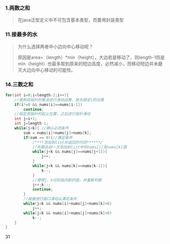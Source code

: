 ### 1.两数之和

> 在java泛型定义中不可包含基本类型，而要用封装类型

### 11.接最多的水

> 为什么选择两者中小边向中心移动呢？
>
> 原因是area=（length）*min（height），大边若是移动了，则length-1但是min（height）也最多取到原来的短边高度，必然减小，而移动短边并未磨灭大边向中心移动的可能性。

### 14.三数之和

```c
for(int i=0;i<length-2;i++){
    //使用双指针的做法进行滑动运算，首先固定i的位置
	if(i!=0 && nums[i]==nums[i-1])
		continue;
    //指定双指针的起止位置，之后进行指针滑动
    int j=i+1;
    int j=length-1;
    while(j<k){	//确认必须条件
    	sum = nums[i]+nums[j]+nums[k]; 
        if(sum == 0){//满足条件
            /****添加到list并返回的代码******/
            //先略去前一次添加到list中的nums[j]及nums[k]值
            while(j<k && nums[j]==nums[j+1]){
                j++;
            }
            while(j<k && nums[k]==nums[k-1]){
                k--;
            }
            //使得j、k分别指向新的值，并重新判断
            j++;k--;
            continue;
        }
        //直接进行窗口滑动以满足条件
        while(j<k && nums[i]+nums[j]+nums[k]<0)
           	j++;
        while(j<k && nums[i]+nums[j]+nums[k]<0)
            k--;
    }
}
```

31

